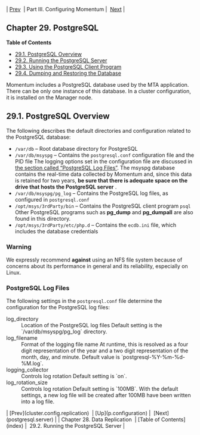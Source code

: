 | [Prev](cluster.config.replication)  | Part III. Configuring Momentum |  [Next](postgresql.server) |
## Chapter 29. PostgreSQL
**Table of Contents**

* [29.1\. PostgreSQL Overview](postgresql#postgresql.overview)
* [29.2\. Running the PostgreSQL Server](postgresql.server)
* [29.3\. Using the PostgreSQL Client Program](postgresql.client)
* [29.4\. Dumping and Restoring the Database](postgresql.migrating)

<a class="indexterm" name="idp3649776"></a>
Momentum includes a PostgreSQL database used by the MTA application. There can be only one instance of this database. In a cluster configuration, it is installed on the Manager node.
## 29.1. PostgreSQL Overview
The following describes the default directories and configuration related to the PostgreSQL database:
*   `/var/db` – Root database directory for PostgreSQL
*   `/var/db/msyspg` – Contains the `postgresql.conf` configuration file and the PID file
    The logging options set in the configuration file are discussed in [the section called “PostgreSQL Log Files”](postgresql#postgresql.log-files "PostgreSQL Log Files").
    The msyspg database contains the real-time data collected by Momentum and, since this data is retained for two years, **be sure that there is adequate space on the drive that hosts the PostgreSQL server** .
*   `/var/db/msyspg/pg_log` – Contains the PostgreSQL log files, as configured in `postgresql.conf`
*   `/opt/msys/3rdParty/bin` – Contains the PostgreSQL client program `psql`
    Other PostgreSQL programs such as **pg_dump** and **pg_dumpall** are also found in this directory.
*   `/opt/msys/3rdParty/etc/php.d` – Contains the `ecdb.ini` file, which includes the database credentials
### Warning
We expressly recommend **against** using an NFS file system because of concerns about its performance in general and its reliability, especially on Linux.
### PostgreSQL Log Files
<a class="indexterm" name="idp3882352"></a>
The following settings in the `postgresql.conf` file determine the configuration for the PostgreSQL log files:
<dl class="variablelist">
<dt>log_directory</dt>
<dd>
Location of the PostgreSQL log files
Default setting is the `/var/db/msyspg/pg_log` directory.
</dd>
<dt>log_filename</dt>
<dd>
Format of the logging file name
At runtime, this is resolved as a four digit representation of the year and a two digit representation of the month, day, and minute. Default value is `postgresql-%Y-%m-%d-%M.log`.
</dd>
<dt>logging_collector</dt>
<dd>
Controls log rotation
Default setting is `on`.
</dd>
<dt>log_rotation_size</dt>
<dd>
Controls log rotation
Default setting is `100MB`. With the default settings, a new log file will be created after 100MB have been written into a log file.
</dd>
</dl>
| [Prev](cluster.config.replication)  | [Up](p.configuration) |  [Next](postgresql.server) |
| Chapter 28. Data Replication  | [Table of Contents](index) |  29.2. Running the PostgreSQL Server |
